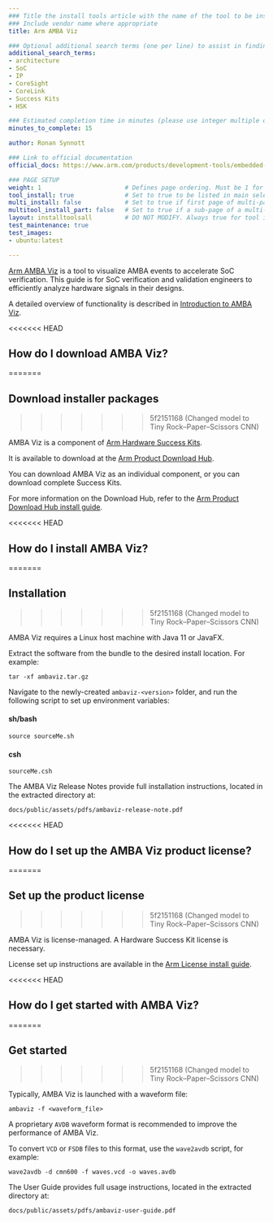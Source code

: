 ```yaml
---
### Title the install tools article with the name of the tool to be installed
### Include vendor name where appropriate
title: Arm AMBA Viz

### Optional additional search terms (one per line) to assist in finding the article
additional_search_terms:
- architecture
- SoC
- IP
- CoreSight
- CoreLink
- Success Kits
- HSK

### Estimated completion time in minutes (please use integer multiple of 5)
minutes_to_complete: 15

author: Ronan Synnott

### Link to official documentation
official_docs: https://www.arm.com/products/development-tools/embedded-and-software/amba-viz

### PAGE SETUP
weight: 1                       # Defines page ordering. Must be 1 for first (or only) page.
tool_install: true              # Set to true to be listed in main selection page, else false
multi_install: false            # Set to true if first page of multi-page article, else false
multitool_install_part: false   # Set to true if a sub-page of a multi-page article, else false
layout: installtoolsall         # DO NOT MODIFY. Always true for tool install articles
test_maintenance: true
test_images:
- ubuntu:latest

---
```


[Arm AMBA Viz](https://www.arm.com/products/development-tools/embedded-and-software/amba-viz) is a tool to visualize AMBA events to accelerate SoC verification. This guide is for SoC verification and validation engineers to efficiently analyze hardware signals in their designs.

A detailed overview of functionality is described in [Introduction to AMBA Viz](https://community.arm.com/arm-community-blogs/b/soc-design-and-simulation-blog/posts/introduction-to-amba-viz).

<<<<<<< HEAD
## How do I download AMBA Viz?
=======
## Download installer packages
>>>>>>> 5f2151168 (Changed model to Tiny Rock–Paper–Scissors CNN)

AMBA Viz is a component of [Arm Hardware Success Kits](https://www.arm.com/products/development-tools/success-kits).

It is available to download at the [Arm Product Download Hub](https://developer.arm.com/downloads/).

You can download AMBA Viz as an individual component, or you can download complete Success Kits.

For more information on the Download Hub, refer to the [Arm Product Download Hub install guide](/install-guides/pdh/).

<<<<<<< HEAD
## How do I install AMBA Viz?
=======
## Installation
>>>>>>> 5f2151168 (Changed model to Tiny Rock–Paper–Scissors CNN)

AMBA Viz requires a Linux host machine with Java 11 or JavaFX.

Extract the software from the bundle to the desired install location. For example:

```console
tar -xf ambaviz.tar.gz
```

Navigate to the newly-created `ambaviz-<version>` folder, and run the following script to set up environment variables:

#### sh/bash
```console
source sourceMe.sh
```
#### csh
```console
sourceMe.csh
```

The AMBA Viz Release Notes provide full installation instructions, located in the extracted directory at:
```console
docs/public/assets/pdfs/ambaviz-release-note.pdf
```

<<<<<<< HEAD
## How do I set up the AMBA Viz product license?
=======
## Set up the product license
>>>>>>> 5f2151168 (Changed model to Tiny Rock–Paper–Scissors CNN)

AMBA Viz is license-managed. A Hardware Success Kit license is necessary.

License set up instructions are available in the [Arm License install guide](/install-guides/license/).

<<<<<<< HEAD
## How do I get started with AMBA Viz?
=======
## Get started
>>>>>>> 5f2151168 (Changed model to Tiny Rock–Paper–Scissors CNN)

Typically, AMBA Viz is launched with a waveform file:
```console
ambaviz -f <waveform_file>
```

A proprietary `AVDB` waveform format is recommended to improve the performance of AMBA Viz.

To convert `VCD` or `FSDB` files to this format, use the `wave2avdb` script, for example:
```console
wave2avdb -d cmn600 -f waves.vcd -o waves.avdb
```
The User Guide provides full usage instructions, located in the extracted directory at:
```console
docs/public/assets/pdfs/ambaviz-user-guide.pdf
```
